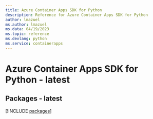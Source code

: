 ```yaml
---
title: Azure Container Apps SDK for Python
description: Reference for Azure Container Apps SDK for Python
author: lmazuel
ms.author: lmazuel
ms.data: 04/19/2023
ms.topic: reference
ms.devlang: python
ms.service: containerapps
---
```

# Azure Container Apps SDK for Python - latest
## Packages - latest
[!INCLUDE [packages](container-apps-index.md)]